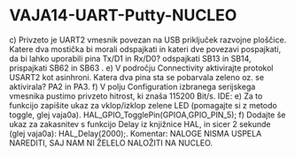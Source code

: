 # VAJA14-UART-Putty-NUCLEO
c) Privzeto je UART2 vmesnik povezan na USB priključek razvojne ploščice. Katere dva mostička bi morali odspajkati in kateri dve povezavi pospajkati, da bi lahko uporabili pina Tx/D1 in Rx/D0? odspajkati SB13 in SB14, prispajkati SB62 in SB63 .
e) V področju Connectivity aktivirajte protokol USART2 kot asinhroni. Katera dva pina sta se pobarvala zeleno oz. se aktivirala? PA2 in PA3.
f) V polju Configuration izbranega serijskega vmesnika pustimo privzeto hitrost, ki znaša 115200 Bit/s.
IDE:
e) Za to funkcijo zapišite ukaz za vklop/izklop zelene LED (pomagajte si z metodo toggle, glej vaja0a). HAL_GPIO_TogglePin(GPIOA,GPIO_PIN_5);
f) Dodajte še ukaz za zakasnitev s funkcijo Delay iz knjižnice HAL, in sicer 2 sekunde (glej vaja0a): HAL_Delay(2000);.
Komentar: NALOGE NISMA USPELA NAREDITI, SAJ NAM NI ŽELELO NALOŽITI NA NUCLEO. 
